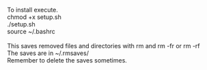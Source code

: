 To install execute. <br />
chmod +x setup.sh <br />
./setup.sh <br />
source ~/.bashrc <br />
<br />
This saves removed files and directories with rm and rm -fr or rm -rf <br />
The saves are in ~/.rmsaves/ <br />
Remember to delete the saves sometimes. <br />
